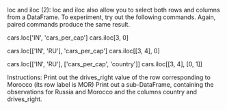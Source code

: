 loc and iloc (2):
loc and iloc also allow you to select both rows and columns from a DataFrame. To experiment, try out the following commands. Again, paired commands produce the same result.

cars.loc['IN', 'cars_per_cap']
cars.iloc[3, 0]

cars.loc[['IN', 'RU'], 'cars_per_cap']
cars.iloc[[3, 4], 0]

cars.loc[['IN', 'RU'], ['cars_per_cap', 'country']]
cars.iloc[[3, 4], [0, 1]]


Instructions:
Print out the drives_right value of the row corresponding to Morocco (its row label is MOR)
Print out a sub-DataFrame, containing the observations for Russia and Morocco and the columns country and drives_right.